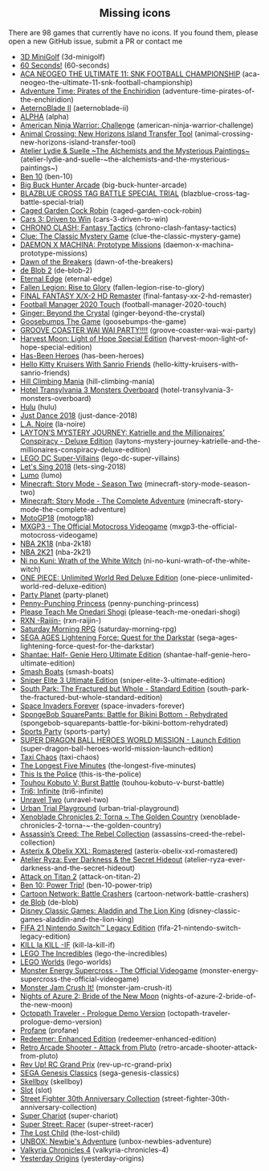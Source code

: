 <h2 align="center">Missing icons</h2>

There are 98 games that currently have no icons. If you found them, please open a new GitHub issue, submit a PR or contact me

- [3D MiniGolf](https://yuzu-emu.org/game/3d-minigolf/) (3d-minigolf)
- [60 Seconds!](https://yuzu-emu.org/game/60-seconds/) (60-seconds)
- [ACA NEOGEO THE ULTIMATE 11: SNK FOOTBALL CHAMPIONSHIP](https://yuzu-emu.org/game/aca-neogeo-the-ultimate-11-snk-football-championship/) (aca-neogeo-the-ultimate-11-snk-football-championship)
- [Adventure Time: Pirates of the Enchiridion](https://yuzu-emu.org/game/adventure-time-pirates-of-the-enchiridion/) (adventure-time-pirates-of-the-enchiridion)
- [AeternoBlade II](https://yuzu-emu.org/game/aeternoblade-ii/) (aeternoblade-ii)
- [ALPHA](https://yuzu-emu.org/game/alpha/) (alpha)
- [American Ninja Warrior: Challenge](https://yuzu-emu.org/game/american-ninja-warrior-challenge/) (american-ninja-warrior-challenge)
- [Animal Crossing: New Horizons Island Transfer Tool](https://yuzu-emu.org/game/animal-crossing-new-horizons-island-transfer-tool/) (animal-crossing-new-horizons-island-transfer-tool)
- [Atelier Lydie & Suelle \~The Alchemists and the Mysterious Paintings\~](https://yuzu-emu.org/game/atelier-lydie-and-suelle-\~the-alchemists-and-the-mysterious-paintings\~/) (atelier-lydie-and-suelle-\~the-alchemists-and-the-mysterious-paintings\~)
- [Ben 10](https://yuzu-emu.org/game/ben-10/) (ben-10)
- [Big Buck Hunter Arcade](https://yuzu-emu.org/game/big-buck-hunter-arcade/) (big-buck-hunter-arcade)
- [BLAZBLUE CROSS TAG BATTLE SPECIAL TRIAL](https://yuzu-emu.org/game/blazblue-cross-tag-battle-special-trial/) (blazblue-cross-tag-battle-special-trial)
- [Caged Garden Cock Robin](https://yuzu-emu.org/game/caged-garden-cock-robin/) (caged-garden-cock-robin)
- [Cars 3: Driven to Win](https://yuzu-emu.org/game/cars-3-driven-to-win/) (cars-3-driven-to-win)
- [CHRONO CLASH: Fantasy Tactics](https://yuzu-emu.org/game/chrono-clash-fantasy-tactics/) (chrono-clash-fantasy-tactics)
- [Clue: The Classic Mystery Game](https://yuzu-emu.org/game/clue-the-classic-mystery-game/) (clue-the-classic-mystery-game)
- [DAEMON X MACHINA: Prototype Missions](https://yuzu-emu.org/game/daemon-x-machina-prototype-missions/) (daemon-x-machina-prototype-missions)
- [Dawn of the Breakers](https://yuzu-emu.org/game/dawn-of-the-breakers/) (dawn-of-the-breakers)
- [de Blob 2](https://yuzu-emu.org/game/de-blob-2/) (de-blob-2)
- [Eternal Edge](https://yuzu-emu.org/game/eternal-edge/) (eternal-edge)
- [Fallen Legion: Rise to Glory](https://yuzu-emu.org/game/fallen-legion-rise-to-glory/) (fallen-legion-rise-to-glory)
- [FINAL FANTASY X/X-2 HD Remaster](https://yuzu-emu.org/game/final-fantasy-xx-2-hd-remaster/) (final-fantasy-xx-2-hd-remaster)
- [Football Manager 2020 Touch](https://yuzu-emu.org/game/football-manager-2020-touch/) (football-manager-2020-touch)
- [Ginger: Beyond the Crystal](https://yuzu-emu.org/game/ginger-beyond-the-crystal/) (ginger-beyond-the-crystal)
- [Goosebumps The Game](https://yuzu-emu.org/game/goosebumps-the-game/) (goosebumps-the-game)
- [GROOVE COASTER WAI WAI PARTY!!!!](https://yuzu-emu.org/game/groove-coaster-wai-wai-party/) (groove-coaster-wai-wai-party)
- [Harvest Moon: Light of Hope Special Edition](https://yuzu-emu.org/game/harvest-moon-light-of-hope-special-edition/) (harvest-moon-light-of-hope-special-edition)
- [Has-Been Heroes](https://yuzu-emu.org/game/has-been-heroes/) (has-been-heroes)
- [Hello Kitty Kruisers With Sanrio Friends](https://yuzu-emu.org/game/hello-kitty-kruisers-with-sanrio-friends/) (hello-kitty-kruisers-with-sanrio-friends)
- [Hill Climbing Mania](https://yuzu-emu.org/game/hill-climbing-mania/) (hill-climbing-mania)
- [Hotel Transylvania 3 Monsters Overboard](https://yuzu-emu.org/game/hotel-transylvania-3-monsters-overboard/) (hotel-transylvania-3-monsters-overboard)
- [Hulu](https://yuzu-emu.org/game/hulu/) (hulu)
- [Just Dance 2018](https://yuzu-emu.org/game/just-dance-2018/) (just-dance-2018)
- [L.A. Noire](https://yuzu-emu.org/game/la-noire/) (la-noire)
- [LAYTON’S MYSTERY JOURNEY: Katrielle and the Millionaires’ Conspiracy - Deluxe Edition](https://yuzu-emu.org/game/laytons-mystery-journey-katrielle-and-the-millionaires-conspiracy-deluxe-edition/) (laytons-mystery-journey-katrielle-and-the-millionaires-conspiracy-deluxe-edition)
- [LEGO DC Super-Villains](https://yuzu-emu.org/game/lego-dc-super-villains/) (lego-dc-super-villains)
- [Let's Sing 2018](https://yuzu-emu.org/game/lets-sing-2018/) (lets-sing-2018)
- [Lumo](https://yuzu-emu.org/game/lumo/) (lumo)
- [Minecraft: Story Mode - Season Two](https://yuzu-emu.org/game/minecraft-story-mode-season-two/) (minecraft-story-mode-season-two)
- [Minecraft: Story Mode - The Complete Adventure](https://yuzu-emu.org/game/minecraft-story-mode-the-complete-adventure/) (minecraft-story-mode-the-complete-adventure)
- [MotoGP18](https://yuzu-emu.org/game/motogp18/) (motogp18)
- [MXGP3 - The Official Motocross Videogame](https://yuzu-emu.org/game/mxgp3-the-official-motocross-videogame/) (mxgp3-the-official-motocross-videogame)
- [NBA 2K18](https://yuzu-emu.org/game/nba-2k18/) (nba-2k18)
- [NBA 2K21](https://yuzu-emu.org/game/nba-2k21/) (nba-2k21)
- [Ni no Kuni: Wrath of the White Witch](https://yuzu-emu.org/game/ni-no-kuni-wrath-of-the-white-witch/) (ni-no-kuni-wrath-of-the-white-witch)
- [ONE PIECE: Unlimited World Red Deluxe Edition](https://yuzu-emu.org/game/one-piece-unlimited-world-red-deluxe-edition/) (one-piece-unlimited-world-red-deluxe-edition)
- [Party Planet](https://yuzu-emu.org/game/party-planet/) (party-planet)
- [Penny-Punching Princess](https://yuzu-emu.org/game/penny-punching-princess/) (penny-punching-princess)
- [Please Teach Me Onedari Shogi](https://yuzu-emu.org/game/please-teach-me-onedari-shogi/) (please-teach-me-onedari-shogi)
- [RXN -Raijin-](https://yuzu-emu.org/game/rxn-raijin-/) (rxn-raijin-)
- [Saturday Morning RPG](https://yuzu-emu.org/game/saturday-morning-rpg/) (saturday-morning-rpg)
- [SEGA AGES Lightening Force: Quest for the Darkstar](https://yuzu-emu.org/game/sega-ages-lightening-force-quest-for-the-darkstar/) (sega-ages-lightening-force-quest-for-the-darkstar)
- [Shantae: Half- Genie Hero Ultimate Edition](https://yuzu-emu.org/game/shantae-half-genie-hero-ultimate-edition/) (shantae-half-genie-hero-ultimate-edition)
- [Smash Boats](https://yuzu-emu.org/game/smash-boats/) (smash-boats)
- [Sniper Elite 3 Ultimate Edition](https://yuzu-emu.org/game/sniper-elite-3-ultimate-edition/) (sniper-elite-3-ultimate-edition)
- [South Park: The Fractured but Whole - Standard Edition](https://yuzu-emu.org/game/south-park-the-fractured-but-whole-standard-edition/) (south-park-the-fractured-but-whole-standard-edition)
- [Space Invaders Forever](https://yuzu-emu.org/game/space-invaders-forever/) (space-invaders-forever)
- [SpongeBob SquarePants: Battle for Bikini Bottom - Rehydrated](https://yuzu-emu.org/game/spongebob-squarepants-battle-for-bikini-bottom-rehydrated/) (spongebob-squarepants-battle-for-bikini-bottom-rehydrated)
- [Sports Party](https://yuzu-emu.org/game/sports-party/) (sports-party)
- [SUPER DRAGON BALL HEROES WORLD MISSION - Launch Edition](https://yuzu-emu.org/game/super-dragon-ball-heroes-world-mission-launch-edition/) (super-dragon-ball-heroes-world-mission-launch-edition)
- [Taxi Chaos](https://yuzu-emu.org/game/taxi-chaos/) (taxi-chaos)
- [The Longest Five Minutes](https://yuzu-emu.org/game/the-longest-five-minutes/) (the-longest-five-minutes)
- [This Is the Police](https://yuzu-emu.org/game/this-is-the-police/) (this-is-the-police)
- [Touhou Kobuto V: Burst Battle](https://yuzu-emu.org/game/touhou-kobuto-v-burst-battle/) (touhou-kobuto-v-burst-battle)
- [Tri6: Infinite](https://yuzu-emu.org/game/tri6-infinite/) (tri6-infinite)
- [Unravel Two](https://yuzu-emu.org/game/unravel-two/) (unravel-two)
- [Urban Trial Playground](https://yuzu-emu.org/game/urban-trial-playground/) (urban-trial-playground)
- [Xenoblade Chronicles 2: Torna \~ The Golden Country](https://yuzu-emu.org/game/xenoblade-chronicles-2-torna-\~-the-golden-country/) (xenoblade-chronicles-2-torna-\~-the-golden-country)
- [Assassin’s Creed: The Rebel Collection](https://yuzu-emu.org/game/assassins-creed-the-rebel-collection/) (assassins-creed-the-rebel-collection)
- [Asterix & Obelix XXL: Romastered](https://yuzu-emu.org/game/asterix-obelix-xxl-romastered/) (asterix-obelix-xxl-romastered)
- [Atelier Ryza: Ever Darkness & the Secret Hideout](https://yuzu-emu.org/game/atelier-ryza-ever-darkness-and-the-secret-hideout/) (atelier-ryza-ever-darkness-and-the-secret-hideout)
- [Attack on Titan 2](https://yuzu-emu.org/game/attack-on-titan-2/) (attack-on-titan-2)
- [Ben 10: Power Trip!](https://yuzu-emu.org/game/ben-10-power-trip/) (ben-10-power-trip)
- [Cartoon Network: Battle Crashers](https://yuzu-emu.org/game/cartoon-network-battle-crashers/) (cartoon-network-battle-crashers)
- [de Blob](https://yuzu-emu.org/game/de-blob/) (de-blob)
- [Disney Classic Games: Aladdin and The Lion King](https://yuzu-emu.org/game/disney-classic-games-aladdin-and-the-lion-king/) (disney-classic-games-aladdin-and-the-lion-king)
- [FIFA 21 Nintendo Switch™ Legacy Edition](https://yuzu-emu.org/game/fifa-21-nintendo-switch-legacy-edition/) (fifa-21-nintendo-switch-legacy-edition)
- [KILL la KILL -IF](https://yuzu-emu.org/game/kill-la-kill-if/) (kill-la-kill-if)
- [LEGO The Incredibles](https://yuzu-emu.org/game/lego-the-incredibles/) (lego-the-incredibles)
- [LEGO Worlds](https://yuzu-emu.org/game/lego-worlds/) (lego-worlds)
- [Monster Energy Supercross - The Official Videogame](https://yuzu-emu.org/game/monster-energy-supercross-the-official-videogame/) (monster-energy-supercross-the-official-videogame)
- [Monster Jam Crush It!](https://yuzu-emu.org/game/monster-jam-crush-it/) (monster-jam-crush-it)
- [Nights of Azure 2: Bride of the New Moon](https://yuzu-emu.org/game/nights-of-azure-2-bride-of-the-new-moon/) (nights-of-azure-2-bride-of-the-new-moon)
- [Octopath Traveler - Prologue Demo Version](https://yuzu-emu.org/game/octopath-traveler-prologue-demo-version/) (octopath-traveler-prologue-demo-version)
- [Profane](https://yuzu-emu.org/game/profane/) (profane)
- [Redeemer: Enhanced Edition](https://yuzu-emu.org/game/redeemer-enhanced-edition/) (redeemer-enhanced-edition)
- [Retro Arcade Shooter - Attack from Pluto](https://yuzu-emu.org/game/retro-arcade-shooter-attack-from-pluto/) (retro-arcade-shooter-attack-from-pluto)
- [Rev Up! RC Grand Prix](https://yuzu-emu.org/game/rev-up-rc-grand-prix/) (rev-up-rc-grand-prix)
- [SEGA Genesis Classics](https://yuzu-emu.org/game/sega-genesis-classics/) (sega-genesis-classics)
- [Skellboy](https://yuzu-emu.org/game/skellboy/) (skellboy)
- [Slot](https://yuzu-emu.org/game/slot/) (slot)
- [Street Fighter 30th Anniversary Collection](https://yuzu-emu.org/game/street-fighter-30th-anniversary-collection/) (street-fighter-30th-anniversary-collection)
- [Super Chariot](https://yuzu-emu.org/game/super-chariot/) (super-chariot)
- [Super Street: Racer](https://yuzu-emu.org/game/super-street-racer/) (super-street-racer)
- [The Lost Child](https://yuzu-emu.org/game/the-lost-child/) (the-lost-child)
- [UNBOX: Newbie's Adventure](https://yuzu-emu.org/game/unbox-newbies-adventure/) (unbox-newbies-adventure)
- [Valkyria Chronicles 4](https://yuzu-emu.org/game/valkyria-chronicles-4/) (valkyria-chronicles-4)
- [Yesterday Origins](https://yuzu-emu.org/game/yesterday-origins/) (yesterday-origins)
